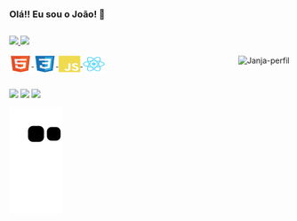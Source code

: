 ### Olá!! Eu sou o João! 👋
##

<div>
  <a href="https://github.com/Janjaaa">
  <img height="180em" src="https://github-readme-stats.vercel.app/api?username=Janjaaa&show_icons=true&theme=midnight-purple&include_all_commits=true&count_private=true"/>
  <img height="180em" src="https://github-readme-stats.vercel.app/api/top-langs/?username=Janjaaa&layout=compact&langs_count=7&theme=midnight-purple"/>
</div>
<div style="display: inline_block"><br>
  <img align="center" alt="Janja-HTML" height="30" width="40" src="https://raw.githubusercontent.com/devicons/devicon/master/icons/html5/html5-original.svg">
  <img align="center" alt="Janja-CSS" height="30" width="40" src="https://raw.githubusercontent.com/devicons/devicon/master/icons/css3/css3-original.svg">
  <img align="center" alt="Janja-Js" height="30" width="40" src="https://raw.githubusercontent.com/devicons/devicon/master/icons/javascript/javascript-plain.svg">
  <img align="center" alt="Janja-React" height="30" width="40" src="https://raw.githubusercontent.com/devicons/devicon/master/icons/react/react-original.svg">
  <img height="130em" align="right" alt="Janja-perfil" src="https://media.discordapp.net/attachments/872851393898229813/879333540452507738/janja.gif?width=403&height=403">
</div>
  
##

<div> 
  <a href="https://instagram.com/jaoalvzo" target="_blank"><img src="https://img.shields.io/badge/-Instagram-%23E4405F?style=for-the-badge&logo=instagram&logoColor=white" target="_blank"></a>
 	<a href="https://www.twitch.tv/janjaa8" target="_blank"><img src="https://img.shields.io/badge/Twitch-9146FF?style=for-the-badge&logo=twitch&logoColor=white" target="_blank"></a>
  <a href="https://www.linkedin.com/in/jo%C3%A3o-pedro-alves-de-oliveira-767504183/" target="_blank"><img src="https://img.shields.io/badge/-LinkedIn-%230077B5?style=for-the-badge&logo=linkedin&logoColor=white" target="_blank"></a> 
  
![Snake animation](https://github.com/Janjaaa/Janjaaa/blob/output/github-contribution-grid-snake.svg)
 
</div>

